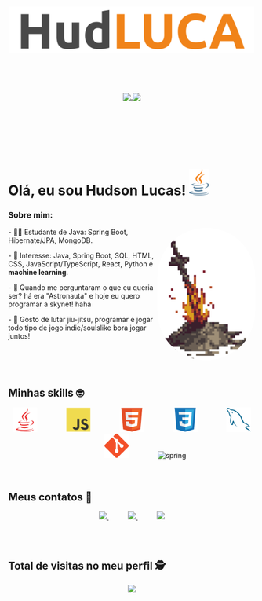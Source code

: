 <br/>
<p align="center">
  <a href="//www.linkedin.com/in/oTalDoHud" rel="noreferrer" target="_blank">
    <img align="center" width="500" src="Assets/hudlucalogo.svg" />
  </a>
<p/>
</br>
</br>
</br>
<p align="center">
  <a href="https://github.com/anuraghazra/github-readme-stats">
    <img
      align="center"
      height="165"
      src="https://github-readme-stats.vercel.app/api/top-langs/?username=oTalDoHud&layout=compact&langs_count=7&theme=dracula"
    />
  </a>
  <a href="https://github.com/anuraghazra/github-readme-stats">
    <img
      align="center"
      height="165"
      src="https://github-readme-stats.vercel.app/api?username=oTalDoHud&show_icons=true&theme=dracula&include_all_commits=true&count_private=true"
    />
  </a>
</p>
</br>
</br>
</br>
</br>
</br>

# Olá, eu sou Hudson Lucas! <img src="Assets/java_logo.png" width="40px"></h2>
### Sobre mim:

<div style="display: inline_block"  >
<img align="right" width="200" height="270" style="border-radius:100px;" src="Assets/bonfire.gif" />
<p> - 👨‍🎓 Estudante de Java: Spring Boot, Hibernate/JPA, MongoDB. </p>
<p> - 🎯 Interesse: Java, Spring Boot, SQL, HTML, CSS, JavaScript/TypeScript, React, Python e <b>machine learning</b>. </p>
<p> - 🤖 Quando me perguntaram o que eu queria ser? há era "Astronauta" e hoje eu quero programar a skynet! haha </p>
<p> - 🥋 Gosto de lutar jiu-jitsu, programar e jogar todo tipo de jogo indie/soulslike bora jogar juntos! </p>
</div>

</br>
</br>
</br>

## Minhas skills :nerd_face:
<div align="center">
    <img height="50" src="https://raw.githubusercontent.com/devicons/devicon/master/icons/java/java-plain.svg">
    &nbsp;&nbsp;&nbsp;&nbsp;&nbsp;&nbsp;&nbsp;&nbsp;&nbsp;&nbsp;&nbsp;&nbsp;&nbsp;
    <img height="50" src="https://raw.githubusercontent.com/devicons/devicon/master/icons/javascript/javascript-original.svg">
    &nbsp;&nbsp;&nbsp;&nbsp;&nbsp;&nbsp;&nbsp;&nbsp;&nbsp;&nbsp;&nbsp;&nbsp;&nbsp;
    <img height="50" src="https://raw.githubusercontent.com/devicons/devicon/master/icons/html5/html5-original.svg">
    &nbsp;&nbsp;&nbsp;&nbsp;&nbsp;&nbsp;&nbsp;&nbsp;&nbsp;&nbsp;&nbsp;&nbsp;&nbsp;
    <img height="50" src="https://raw.githubusercontent.com/devicons/devicon/master/icons/css3/css3-original.svg">
    &nbsp;&nbsp;&nbsp;&nbsp;&nbsp;&nbsp;&nbsp;&nbsp;&nbsp;&nbsp;&nbsp;&nbsp;&nbsp;
    <img height="50" src="https://raw.githubusercontent.com/devicons/devicon/master/icons/mysql/mysql-original.svg">
     &nbsp;&nbsp;&nbsp;&nbsp;&nbsp;&nbsp;&nbsp;&nbsp;&nbsp;&nbsp;&nbsp;&nbsp;&nbsp;
    <img height="50" src="https://raw.githubusercontent.com/devicons/devicon/master/icons/git/git-original.svg">
    &nbsp;&nbsp;&nbsp;&nbsp;&nbsp;&nbsp;&nbsp;&nbsp;&nbsp;&nbsp;&nbsp;&nbsp;&nbsp;
    <img height="50" src="https://www.vectorlogo.zone/logos/springio/springio-icon.svg" alt="spring" >
   
</div>
</br>
</br>

## Meus contatos :iphone:

<p align="center">
    <a href="https://github.com/oTalDoHud">
        <img  src="https://img.shields.io/badge/github-%23100000.svg?&style=for-the-badge&logo=github&logoColor=white&link=mailto:https://github.com/teteusAraujo">
    </a>
    &nbsp;&nbsp;&nbsp;&nbsp;&nbsp;&nbsp;&nbsp;&nbsp;&nbsp;
    <a href="mailto:hudson.lucas.vieira@gmail.com">
        <img src="https://img.shields.io/badge/gmail-D14836?&style=for-the-badge&logo=gmail&logoColor=white&link=mailto:mateusaraujo996@gmail.com">
    </a>
    &nbsp;&nbsp;&nbsp;&nbsp;&nbsp;&nbsp;&nbsp;&nbsp;&nbsp;
    <a href="https://www.linkedin.com/in/otaldohud"> 
        <img src="https://img.shields.io/badge/linkedin-%230077B5.svg?&style=for-the-badge&logo=linkedin&logoColor=white&link=mailto:https://www.linkedin.com/in/mateusaraujobarros/">
    </a>
</p>

</br>
</br>

<p align="center"> 

 ## Total de visitas no meu perfil :detective: <br>
 <p align="center"> 
   <img alingn="center" src="https://profile-counter.glitch.me/oTalDoHud/count.svg" />
 </p>

</p>
